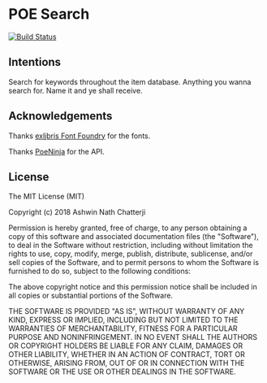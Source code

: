 # POE Search 
[![Build Status](https://travis-ci.org/ashwinath/poe-search-discord.svg?branch=master)](https://travis-ci.org/ashwinath/poe-search-discord)

## Intentions

Search for keywords throughout the item database. Anything you wanna search for. Name it and ye shall receive.

## Acknowledgements

Thanks [exljbris Font Foundry](https://www.exljbris.com/fontin.html) for the fonts.

Thanks [PoeNinja](http://poe.ninja) for the API.


## License

The MIT License (MIT)

Copyright (c) 2018 Ashwin Nath Chatterji

Permission is hereby granted, free of charge, to any person obtaining a copy of this software and associated documentation files (the "Software"), to deal in the Software without restriction, including without limitation the rights to use, copy, modify, merge, publish, distribute, sublicense, and/or sell copies of the Software, and to permit persons to whom the Software is furnished to do so, subject to the following conditions:

The above copyright notice and this permission notice shall be included in all copies or substantial portions of the Software.

THE SOFTWARE IS PROVIDED "AS IS", WITHOUT WARRANTY OF ANY KIND, EXPRESS OR IMPLIED, INCLUDING BUT NOT LIMITED TO THE WARRANTIES OF MERCHANTABILITY, FITNESS FOR A PARTICULAR PURPOSE AND NONINFRINGEMENT. IN NO EVENT SHALL THE AUTHORS OR COPYRIGHT HOLDERS BE LIABLE FOR ANY CLAIM, DAMAGES OR OTHER LIABILITY, WHETHER IN AN ACTION OF CONTRACT, TORT OR OTHERWISE, ARISING FROM, OUT OF OR IN CONNECTION WITH THE SOFTWARE OR THE USE OR OTHER DEALINGS IN THE SOFTWARE.
